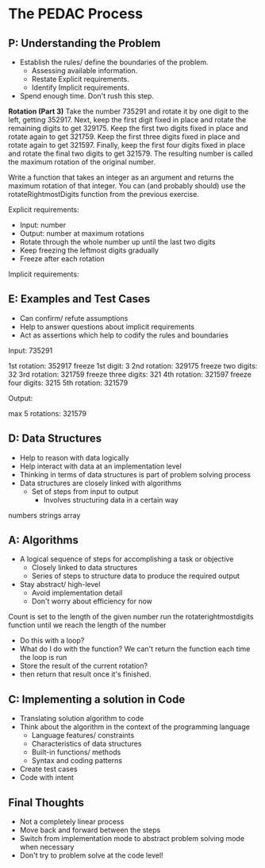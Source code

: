 # The PEDAC Process

## P: Understanding the Problem

- Establish the rules/ define the boundaries of the problem.
  - Assessing available information.
  - Restate Explicit requirements.
  - Identify Implicit requirements.
- Spend enough time. Don't rush this step.

**Rotation (Part 3)**
Take the number 735291 and rotate it by one digit to the left, getting 352917. Next, keep the first digit fixed in place and rotate the remaining digits to get 329175. Keep the first two digits fixed in place and rotate again to get 321759. Keep the first three digits fixed in place and rotate again to get 321597. Finally, keep the first four digits fixed in place and rotate the final two digits to get 321579. The resulting number is called the maximum rotation of the original number.

Write a function that takes an integer as an argument and returns the maximum rotation of that integer. You can (and probably should) use the rotateRightmostDigits function from the previous exercise.

Explicit requirements:
- Input: number
- Output: number at maximum rotations
- Rotate through the whole number up until the last two digits
- Keep freezing the leftmost digits gradually
- Freeze after each rotation

Implicit requirements:


## E: Examples and Test Cases

- Can confirm/ refute assumptions
- Help to answer questions about implicit requirements
- Act as assertions which help to codify the rules and boundaries

Input:
735291

1st rotation:         352917
freeze 1st digit:     3
2nd rotation:         329175
freeze two digits:    32
3rd rotation:         321759
freeze three digits:  321
4th rotation:         321597
freeze four digits:   3215
5th rotation:         321579


Output:

max 5 rotations: 321579


## D: Data Structures

- Help to reason with data logically
- Help interact with data at an implementation level
- Thinking in terms of data structures is part of problem solving process
- Data structures are closely linked with algorithms
  - Set of steps from input to output
    - Involves structuring data in a certain way

numbers strings
array

## A: Algorithms

- A logical sequence of steps for accomplishing a task or objective
  - Closely linked to data structures
  - Series of steps to structure data to produce the required output
- Stay abstract/ high-level
  - Avoid implementation detail
  - Don't worry about efficiency for now

Count is set to the length of the given number
run the rotaterightmostdigits function until we reach the length of the number
  - Do this with a loop?
  - What do I do with the function? We can't return the function each time the loop is run
  - Store the result of the current rotation?
  - then return that result once it's finished.


## C: Implementing a solution in Code

- Translating solution algorithm to code
- Think about the algorithm in the context of the programming language 
  - Language features/ constraints
  - Characteristics of data structures
  - Built-in functions/ methods
  - Syntax and coding patterns
- Create test cases
- Code with intent


## Final Thoughts

- Not a completely linear process
- Move back and forward between the steps
- Switch from implementation mode to abstract problem solving mode when necessary
- Don't try to problem solve at the code level!